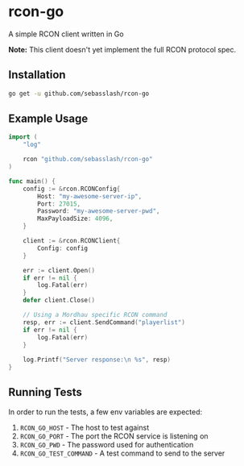 # rcon-go

A simple RCON client written in Go 

**Note:** This client doesn't yet implement the full RCON protocol spec.

## Installation

```sh
go get -u github.com/sebasslash/rcon-go
```

## Example Usage

```go
import (
    "log"

    rcon "github.com/sebasslash/rcon-go"
)

func main() {
	config := &rcon.RCONConfig{
		Host: "my-awesome-server-ip",
		Port: 27015,
		Password: "my-awesome-server-pwd",
		MaxPayloadSize: 4096,
	}

    client := &rcon.RCONClient{
        Config: config
    }

    err := client.Open()
    if err != nil {
        log.Fatal(err)
    }
    defer client.Close()

    // Using a Mordhau specific RCON command 
    resp, err := client.SendCommand("playerlist")
    if err != nil {
        log.Fatal(err)
    }
    
    log.Printf("Server response:\n %s", resp)
}
```

## Running Tests

In order to run the tests, a few env variables are expected:

1. `RCON_GO_HOST` - The host to test against 
1. `RCON_GO_PORT` - The port the RCON service is listening on 
1. `RCON_GO_PWD`  - The password used for authentication
1. `RCON_GO_TEST_COMMAND` - A test command to send to the server
